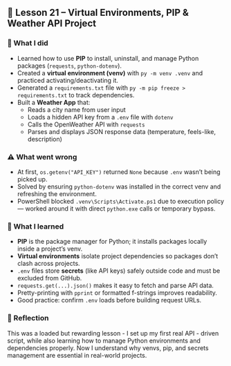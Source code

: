 ## 📘 Lesson 21 – Virtual Environments, PIP & Weather API Project

### 🔧 What I did
- Learned how to use **PIP** to install, uninstall, and manage Python packages (`requests`, `python-dotenv`).
- Created a **virtual environment (venv)** with `py -m venv .venv` and practiced activating/deactivating it.
- Generated a `requirements.txt` file with `py -m pip freeze > requirements.txt` to track dependencies.
- Built a **Weather App** that:
  - Reads a city name from user input
  - Loads a hidden API key from a `.env` file with `dotenv`
  - Calls the OpenWeather API with `requests`
  - Parses and displays JSON response data (temperature, feels-like, description)

### ⚠️ What went wrong
- At first, `os.getenv("API_KEY")` returned `None` because `.env` wasn’t being picked up.
- Solved by ensuring `python-dotenv` was installed in the correct venv and refreshing the environment.
- PowerShell blocked `.venv\Scripts\Activate.ps1` due to execution policy — worked around it with direct `python.exe` calls or temporary bypass.

### 🧠 What I learned
- **PIP** is the package manager for Python; it installs packages locally inside a project’s venv.
- **Virtual environments** isolate project dependencies so packages don’t clash across projects.
- `.env` files store **secrets** (like API keys) safely outside code and must be excluded from GitHub.
- `requests.get(...).json()` makes it easy to fetch and parse API data.
- Pretty-printing with `pprint` or formatted f-strings improves readability.
- Good practice: confirm `.env` loads before building request URLs.

### 💭 Reflection
This was a loaded but rewarding lesson - I set up my first real API - driven script, while also learning how to manage Python environments and dependencies properly. Now I understand why venvs, pip, and secrets management are essential in real-world projects.
